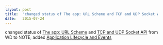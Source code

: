 ```yaml
---
layout: post
title:  "changed status of The app: URL Scheme and TCP and UDP Socket API from WD to NOTE; added Application Lifecycle and Events"
date:   2015-07-24
---
```


changed status of [The app: URL Scheme](http://www.w3.org/TR/app-uri/) and [TCP and UDP Socket API](http://www.w3.org/TR/tcp-udp-sockets/) from WD to NOTE; added [Application Lifecycle and Events](http://sysapps.github.io/app-lifecycle/)

